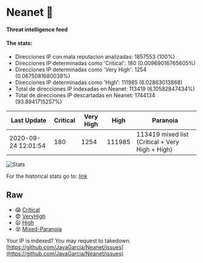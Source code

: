 # Neanet :hocho:
#### Threat intelligence feed
#### The stats:

- Direcciones IP con mala reputacion analizadas: 1857553 (100%)
- Direcciones IP determinadas como 'Critical':  180 (0.00969016765605%)
- Direcciones IP determinadas como 'Very High':  1254 (0.0675081680038%)
- Direcciones IP determinadas como 'High':  111985 (6.02863013868)
- Total de direcciones IP indexadas en Neanet:  113419 (6.10582847434%)
- Total de direcciones IP descartadas en Neanet:  1744134 (93.8941715257%)

| Last Update | Critical | Very High | High | Paranoia |
| --- | --- | --- | --- | --- |
| 2020-09-24 12:01:54 | 180 | 1254 | 111985 | 113419 mixed list (Critical + Very High + High)|

![Stats](https://docs.google.com/spreadsheets/d/e/2PACX-1vSnaNMIXVabIpDJjufMlzH7poXnshF3mgd8Is1g9ytUEzVsP5my4Trn8f-xkoLLQ38xpL3HtmUexLo6/pubchart?oid=501124687&format=image)

For the historical stats go to: [link](/stats.csv)
## Raw
- :scream: [Critical](https://raw.githubusercontent.com/JavaGarcia/Neanet/master/blacklists/neanet_critical.txt)
- :fearful: [VeryHigh](https://raw.githubusercontent.com/JavaGarcia/Neanet/master/blacklists/neanet_veryHigh.txtt)
- :frowning: [High](https://raw.githubusercontent.com/JavaGarcia/Neanet/master/blacklists/neanet_high.txt)
- :dizzy_face: [Mixed-Paranoia](https://raw.githubusercontent.com/JavaGarcia/Neanet/master/blacklists/neanet_all.txt)


Your IP is indexed? You may request to takedown. [https://github.com/JavaGarcia/Neanet/issues](https://github.com/JavaGarcia/Neanet/issues)


































































































































































































































































































































































































































































































































































































































































































































































































































































































































































































































